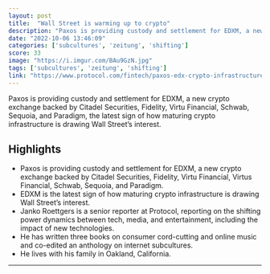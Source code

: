 ```yaml
---
layout: post
title:  "Wall Street is warming up to crypto"
description: "Paxos is providing custody and settlement for EDXM, a new crypto exchange backed by Citadel Securities, Fidelity, Virtu Financial, Schwab, Sequoia, and Paradigm, the latest sign of how maturing crypto infrastructure is drawing Wall Street’s interest."
date: "2022-10-06 13:46:09"
categories: ['subcultures', 'zeitung', 'shifting']
score: 33
image: "https://i.imgur.com/BAu9GzN.jpg"
tags: ['subcultures', 'zeitung', 'shifting']
link: "https://www.protocol.com/fintech/paxos-edx-crypto-infrastructure"
---
```


Paxos is providing custody and settlement for EDXM, a new crypto exchange backed by Citadel Securities, Fidelity, Virtu Financial, Schwab, Sequoia, and Paradigm, the latest sign of how maturing crypto infrastructure is drawing Wall Street’s interest.

## Highlights

- Paxos is providing custody and settlement for EDXM, a new crypto exchange backed by Citadel Securities, Fidelity, Virtu Financial, Virtus Financial, Schwab, Sequoia, and Paradigm.
- EDXM is the latest sign of how maturing crypto infrastructure is drawing Wall Street’s interest.
- Janko Roettgers is a senior reporter at Protocol, reporting on the shifting power dynamics between tech, media, and entertainment, including the impact of new technologies.
- He has written three books on consumer cord-cutting and online music and co-edited an anthology on internet subcultures.
- He lives with his family in Oakland, California.

---

